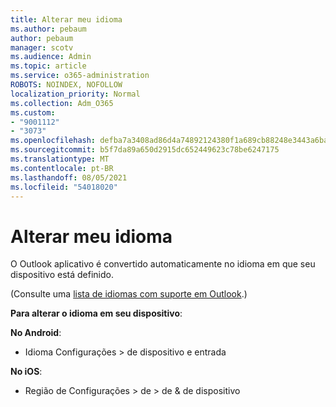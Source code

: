 ```yaml
---
title: Alterar meu idioma
ms.author: pebaum
author: pebaum
manager: scotv
ms.audience: Admin
ms.topic: article
ms.service: o365-administration
ROBOTS: NOINDEX, NOFOLLOW
localization_priority: Normal
ms.collection: Adm_O365
ms.custom:
- "9001112"
- "3073"
ms.openlocfilehash: defba7a3408ad86d4a74892124380f1a689cb88248e3443a6ba45e040bbe11a8
ms.sourcegitcommit: b5f7da89a650d2915dc652449623c78be6247175
ms.translationtype: MT
ms.contentlocale: pt-BR
ms.lasthandoff: 08/05/2021
ms.locfileid: "54018020"
---
```

# <a name="change-my-language"></a>Alterar meu idioma

O Outlook aplicativo é convertido automaticamente no idioma em que seu dispositivo está definido. 

(Consulte uma [lista de idiomas com suporte em Outlook](https://acompli.helpshift.com/a/outlook/?s=general-questions&f=in-which-languages-is-your-app-translated).) 

**Para alterar o idioma em seu dispositivo**: 

**No Android**: 

- Idioma Configurações > de dispositivo e entrada 

**No iOS**: 

- Região de Configurações > de > de & de dispositivo 
